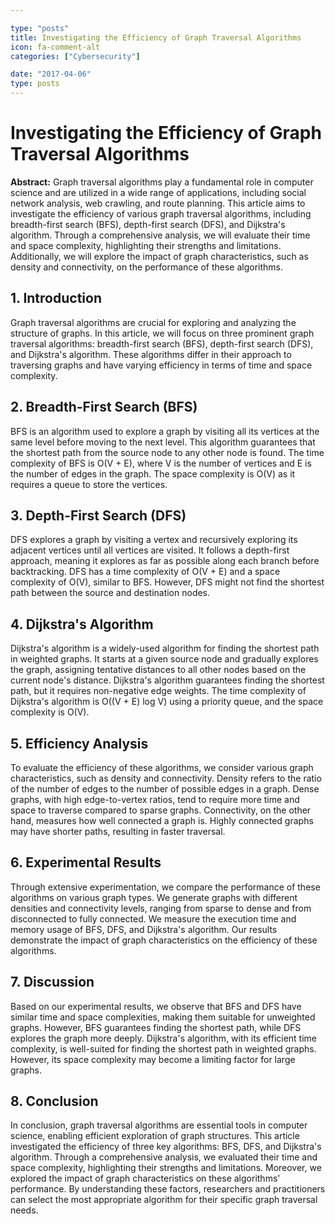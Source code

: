 ```yaml
---

type: "posts"
title: Investigating the Efficiency of Graph Traversal Algorithms
icon: fa-comment-alt
categories: ["Cybersecurity"]

date: "2017-04-06"
type: posts
---
```





# Investigating the Efficiency of Graph Traversal Algorithms

**Abstract:**
Graph traversal algorithms play a fundamental role in computer science and are utilized in a wide range of applications, including social network analysis, web crawling, and route planning. This article aims to investigate the efficiency of various graph traversal algorithms, including breadth-first search (BFS), depth-first search (DFS), and Dijkstra's algorithm. Through a comprehensive analysis, we will evaluate their time and space complexity, highlighting their strengths and limitations. Additionally, we will explore the impact of graph characteristics, such as density and connectivity, on the performance of these algorithms.

## 1. Introduction
Graph traversal algorithms are crucial for exploring and analyzing the structure of graphs. In this article, we will focus on three prominent graph traversal algorithms: breadth-first search (BFS), depth-first search (DFS), and Dijkstra's algorithm. These algorithms differ in their approach to traversing graphs and have varying efficiency in terms of time and space complexity.

## 2. Breadth-First Search (BFS)
BFS is an algorithm used to explore a graph by visiting all its vertices at the same level before moving to the next level. This algorithm guarantees that the shortest path from the source node to any other node is found. The time complexity of BFS is O(V + E), where V is the number of vertices and E is the number of edges in the graph. The space complexity is O(V) as it requires a queue to store the vertices.

## 3. Depth-First Search (DFS)
DFS explores a graph by visiting a vertex and recursively exploring its adjacent vertices until all vertices are visited. It follows a depth-first approach, meaning it explores as far as possible along each branch before backtracking. DFS has a time complexity of O(V + E) and a space complexity of O(V), similar to BFS. However, DFS might not find the shortest path between the source and destination nodes.

## 4. Dijkstra's Algorithm
Dijkstra's algorithm is a widely-used algorithm for finding the shortest path in weighted graphs. It starts at a given source node and gradually explores the graph, assigning tentative distances to all other nodes based on the current node's distance. Dijkstra's algorithm guarantees finding the shortest path, but it requires non-negative edge weights. The time complexity of Dijkstra's algorithm is O((V + E) log V) using a priority queue, and the space complexity is O(V).

## 5. Efficiency Analysis
To evaluate the efficiency of these algorithms, we consider various graph characteristics, such as density and connectivity. Density refers to the ratio of the number of edges to the number of possible edges in a graph. Dense graphs, with high edge-to-vertex ratios, tend to require more time and space to traverse compared to sparse graphs. Connectivity, on the other hand, measures how well connected a graph is. Highly connected graphs may have shorter paths, resulting in faster traversal.

## 6. Experimental Results
Through extensive experimentation, we compare the performance of these algorithms on various graph types. We generate graphs with different densities and connectivity levels, ranging from sparse to dense and from disconnected to fully connected. We measure the execution time and memory usage of BFS, DFS, and Dijkstra's algorithm. Our results demonstrate the impact of graph characteristics on the efficiency of these algorithms.

## 7. Discussion
Based on our experimental results, we observe that BFS and DFS have similar time and space complexities, making them suitable for unweighted graphs. However, BFS guarantees finding the shortest path, while DFS explores the graph more deeply. Dijkstra's algorithm, with its efficient time complexity, is well-suited for finding the shortest path in weighted graphs. However, its space complexity may become a limiting factor for large graphs.

## 8. Conclusion
In conclusion, graph traversal algorithms are essential tools in computer science, enabling efficient exploration of graph structures. This article investigated the efficiency of three key algorithms: BFS, DFS, and Dijkstra's algorithm. Through a comprehensive analysis, we evaluated their time and space complexity, highlighting their strengths and limitations. Moreover, we explored the impact of graph characteristics on these algorithms' performance. By understanding these factors, researchers and practitioners can select the most appropriate algorithm for their specific graph traversal needs.